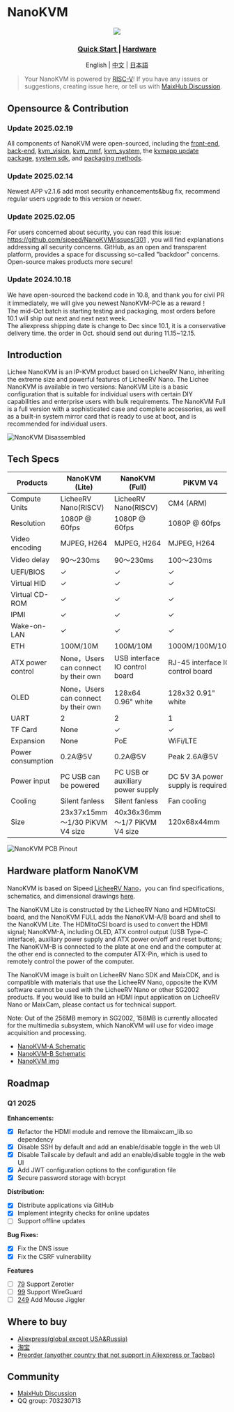 NanoKVM
======

<div align="center">

![](https://wiki.sipeed.com/hardware/assets/NanoKVM/introduce/NanoKVM_3.png)

<h3>
    <a href="https://wiki.sipeed.com/hardware/en/kvm/NanoKVM/introduction.html"> Quick Start </a>
    |
    <a href="https://cn.dl.sipeed.com/shareURL/KVM/nanoKVM"> Hardware </a>
</h3>

English | [中文](./README_ZH.md) | [日本語](./README_JA.md)

</div>

> Your NanoKVM is powered by [RISC-V](https://en.wikipedia.org/wiki/RISC-V)!
> If you have any issues or suggestions, creating issue here, or tell us with [MaixHub Discussion](https://maixhub.com/discussion/nanokvm).

## Opensource & Contribution 

### Update 2025.02.19
All components of NanoKVM were open-sourced, including the [front-end](https://github.com/sipeed/NanoKVM/tree/main/web), [back-end](https://github.com/sipeed/NanoKVM/tree/main/server), [kvm_vision](https://github.com/sipeed/NanoKVM/tree/main/vision/components/kvm), [kvm_mmf](https://github.com/sipeed/NanoKVM/tree/main/vision/components/kvm_mmf), [kvm_system](https://github.com/sipeed/NanoKVM/tree/main/support), the [kvmapp update package](https://github.com/sipeed/NanoKVM-System/tree/main/kvmapp), [system sdk](https://github.com/sipeed/LicheeRV-Nano-Build/tree/NanoKVM), and [packaging methods](https://github.com/sipeed/LicheeRV-Nano-Build/blob/NanoKVM/kvm/NanoKVM_img.sh).

### Update 2025.02.14
Newest APP v2.1.6 add most security enhancements&bug fix, recommend regular users upgrade to this version or newer.

### Update 2025.02.05
For users concerned about security, you can read this issue: https://github.com/sipeed/NanoKVM/issues/301 , you will find explanations addressing all security concerns.
GitHub, as an open and transparent platform, provides a space for discussing so-called "backdoor" concerns. Open-source makes products more secure!

### Update 2024.10.18

We have open-sourced the backend code in 10.8, and thank you for civil PR it immediately, we will give you newest NanoKVM-PCIe as a reward！   
The mid-Oct batch is starting testing and packaging, most orders before 10.1 will ship out next and next next week.   
The aliexpress shipping date is change to Dec since 10.1, it is a conservative delivery time. the order in Oct. should send out during 11.15~12.15.   

## Introduction

Lichee NanoKVM is an IP-KVM product based on LicheeRV Nano, inheriting the extreme size and powerful features of LicheeRV Nano.
The Lichee NanoKVM is available in two versions:
NanoKVM Lite is a basic configuration that is suitable for individual users with certain DIY capabilities and enterprise users with bulk requirements.
The NanoKVM Full is a full version with a sophisticated case and complete accessories, as well as a built-in system mirror card that is ready to use at boot, and is recommended for individual users.

![NanoKVM Disassembled](https://wiki.sipeed.com/hardware/zh/kvm/assets/NanoKVM/1_intro/NanoKVM_1.jpg)

## Tech Specs

| Products          	| NanoKVM (Lite)                       	| NanoKVM (Full)                   	| PiKVM V4                          	|
|-------------------	|--------------------------------------	|----------------------------------	|-----------------------------------	|
| Compute Units     	| LicheeRV Nano(RISCV)                 	| LicheeRV Nano(RISCV)             	| CM4 (ARM)                         	|
| Resolution        	| 1080P @ 60fps                        	| 1080P @ 60fps                    	| 1080P @ 60fps                     	|
| Video encoding    	| MJPEG, H264                          	| MJPEG, H264                      	| MJPEG, H264                       	|
| Video delay       	| 90～230ms                            	| 90～230ms                        	| 100～230ms                        	|
| UEFI/BIOS         	| ✓                                    	| ✓                                	| ✓                                 	|
| Virtual HID       	| ✓                                    	| ✓                                	| ✓                                 	|
| Virtual CD-ROM    	| ✓                                    	| ✓                                	| ✓                                 	|
| IPMI              	| ✓                                    	| ✓                                	| ✓                                 	|
| Wake-on-LAN       	| ✓                                    	| ✓                                	| ✓                                 	|
| ETH               	| 100M/10M                             	| 100M/10M                         	| 1000M/100M/10M                    	|
| ATX power control 	| None，Users can connect by their own 	| USB interface IO control board   	| RJ-45 interface IO control board  	|
| OLED              	| None，Users can connect by their own 	| 128x64 0.96" white               	| 128x32 0.91" white                	|
| UART              	| 2                                    	| 2                                	| 1                                 	|
| TF Card           	| None                                 	| ✓                                	| ✓                                 	|
| Expansion         	| None                                 	| PoE                              	| WiFi/LTE                          	|
| Power consumption 	| 0.2A@5V                              	| 0.2A@5V                          	| Peak 2.6A@5V                      	|
| Power input       	| PC USB can be powered                	| PC USB or auxiliary power supply 	| DC 5V 3A power supply is required 	|
| Cooling           	| Silent fanless                       	| Silent fanless                   	| Fan cooling                       	|
| Size              	| 23x37x15mm   ～1/30 PiKVM V4 size    	| 40x36x36mm   ～1/7 PiKVM V4 size 	| 120x68x44mm                       	|

![NanoKVM PCB Pinout](https://wiki.sipeed.com/hardware/zh/kvm/assets/NanoKVM/1_intro/NanoKVM_2.jpg)

## Hardware platform NanoKVM

NanoKVM is based on Sipeed [LicheeRV Nano](https://wiki.sipeed.com/hardware/zh/lichee/RV_Nano/1_intro.html)，you can find specifications, schematics, and dimensional drawings [here](http://cn.dl.sipeed.com/shareURL/LICHEE/LicheeRV_Nano).

The NanoKVM Lite is constructed by the LicheeRV Nano and HDMItoCSI board, and the NanoKVM FULL adds the NanoKVM-A/B board and shell to the NanoKVM Lite. The HDMItoCSI board is used to convert the HDMI signal; NanoKVM-A, including OLED, ATX control output (USB Type-C interface), auxiliary power supply and ATX power on/off and reset buttons; The NanoKVM-B is connected to the plate at one end and the computer at the other end is connected to the computer ATX-Pin, which is used to remotely control the power of the computer.

The NanoKVM image is built on LicheeRV Nano SDK and MaixCDK, and is compatible with materials that use the LicheeRV Nano, opposite the KVM software cannot be used with the LicheeRV Nano or other SG2002 products. If you would like to build an HDMI input application on LicheeRV Nano or MaixCam, please contact us for technical support.

Note: Out of the 256MB memory in SG2002, 158MB is currently allocated for the multimedia subsystem, which NanoKVM will use for video image acquisition and processing.

+ [NanoKVM-A Schematic](https://cn.dl.sipeed.com/fileList/KVM/nanoKVM/HDK/02_Schematic/SCH_RV_Nano_KVM_A_30111.pdf)
+ [NanoKVM-B Schematic](https://cn.dl.sipeed.com/fileList/KVM/nanoKVM/HDK/02_Schematic/SCH_HDMI_MIPI_31011.pdf)
+ [NanoKVM img](https://github.com/sipeed/NanoKVM/releases/tag/NanoKVM)

## Roadmap

### Q1 2025

**Enhancements:**

- [x] Refactor the HDMI module and remove the libmaixcam_lib.so dependency
- [x] Disable SSH by default and add an enable/disable toggle in the web UI
- [x] Disable Tailscale by default and add an enable/disable toggle in the web UI
- [x] Add JWT configuration options to the configuration file
- [x] Secure password storage with bcrypt

**Distribution:**

- [x] Distribute applications via GitHub
- [x] Implement integrity checks for online updates
- [ ] Support offline updates

**Bug Fixes:**

- [x] Fix the DNS issue
- [x] Fix the CSRF vulnerability

**Features**

- [ ] [79](https://github.com/sipeed/NanoKVM/issues/79) Support Zerotier
- [ ] [99](https://github.com/sipeed/NanoKVM/issues/99) Support WireGuard
- [ ] [249](https://github.com/sipeed/NanoKVM/issues/249) Add Mouse Jiggler

## Where to buy

* [Aliexpress(global except USA&Russia)](https://www.aliexpress.com/item/1005007369816019.html)
* [淘宝](https://item.taobao.com/item.htm?id=811206560480)
* [Preorder (anyother country that not support in Aliexpress or Taobao)](https://sipeed.com/nanokvm)

## Community

* [MaixHub Discussion](https://maixhub.com/discussion/nanokvm)
* QQ group: 703230713
